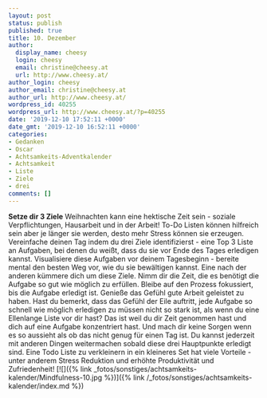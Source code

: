 ```yaml
---
layout: post
status: publish
published: true
title: 10. Dezember
author:
  display_name: cheesy
  login: cheesy
  email: christine@cheesy.at
  url: http://www.cheesy.at/
author_login: cheesy
author_email: christine@cheesy.at
author_url: http://www.cheesy.at/
wordpress_id: 40255
wordpress_url: http://www.cheesy.at/?p=40255
date: '2019-12-10 17:52:11 +0000'
date_gmt: '2019-12-10 16:52:11 +0000'
categories:
- Gedanken
- Oscar
- Achtsamkeits-Adventkalender
- Achtsamkeit
- Liste
- Ziele
- drei
comments: []
---
```

 **Setze dir 3 Ziele**
Weihnachten kann eine hektische Zeit sein - soziale Verpflichtungen, Hausarbeit und in der Arbeit! To-Do Listen können hilfreich sein aber je länger sie werden, desto mehr Stress können sie erzeugen.
Vereinfache deinen Tag indem du drei Ziele identifizierst - eine Top 3 Liste an Aufgaben, bei denen du weißt, dass du sie vor Ende des Tages erledigen kannst. Visualisiere diese Aufgaben vor deinem Tagesbeginn - bereite mental den besten Weg vor, wie du sie bewältigen kannst.
Eine nach der anderen kümmere dich um diese Ziele. Nimm dir die Zeit, die es benötigt die Aufgabe so gut wie möglich zu erfüllen. Bleibe auf den Prozess fokussiert, bis die Aufgabe erledigt ist. Genieße das Gefühl gute Arbeit geleistet zu haben. Hast du bemerkt, dass das Gefühl der Eile auftritt, jede Aufgabe so schnell wie möglich erledigen zu müssen nicht so stark ist, als wenn du eine Ellenlange Liste vor dir hast? Das ist weil du dir Zeit genommen hast und dich auf eine Aufgabe konzentriert hast.
Und mach dir keine Sorgen wenn es so aussieht als ob das nicht genug für einen Tag ist. Du kannst jederzeit mit anderen Dingen weitermachen sobald diese drei Hauptpunkte erledigt sind.
Eine Todo Liste zu verkleinern in ein kleineres Set hat viele Vorteile - unter anderem Stress Reduktion und erhöhte Produktivität und Zufriedenheit!
[![]({% link _fotos/sonstiges/achtsamkeits-kalender/Mindfulness-10.jpg %})]({% link /_fotos/sonstiges/achtsamkeits-kalender/index.md %})
